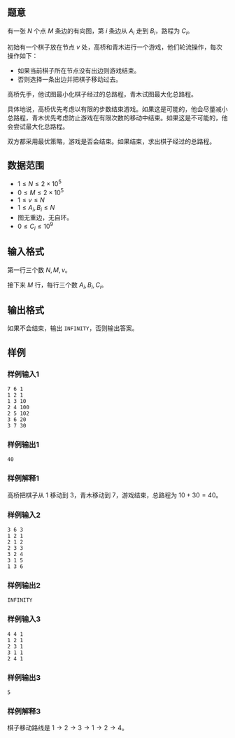 ##  题意 

有一张 $N$ 个点 $M$ 条边的有向图，第 $i$ 条边从 $A_i$ 走到 $B_i$，路程为 $C_i$。

初始有一个棋子放在节点 $v$ 处，高桥和青木进行一个游戏，他们轮流操作，每次操作如下：

- 如果当前棋子所在节点没有出边则游戏结束。
- 否则选择一条出边并把棋子移动过去。

高桥先手，他试图最小化棋子经过的总路程，青木试图最大化总路程。

具体地说，高桥优先考虑以有限的步数结束游戏。如果这是可能的，他会尽量减小总路程，青木优先考虑防止游戏在有限次数的移动中结束。如果这是不可能的，他会尝试最大化总路程。

双方都采用最优策略，游戏是否会结束。如果结束，求出棋子经过的总路程。

##  数据范围

- $1\le N\le 2\times 10^5$
- $0\le M\le 2\times 10^5$
- $1\le v\le N$
- $1\le A_i,B_i\le N$
- 图无重边，无自环。
- $0\le C_i\le 10^9$

##  输入格式

第一行三个数 $N,M,v$。

接下来 $M$ 行，每行三个数 $A_i,B_i,C_i$。

##  输出格式

如果不会结束，输出 `INFINITY`，否则输出答案。

##  样例

###  样例输入1

```
7 6 1
1 2 1
1 3 10
2 4 100
2 5 102
3 6 20
3 7 30
```

###  样例输出1

```
40
```

###  样例解释1

高桥把棋子从 $1$ 移动到 $3$，青木移动到 $7$，游戏结束，总路程为 $10+30=40$。

###  样例输入2

```
3 6 3
1 2 1
2 1 2
2 3 3
3 2 4
3 1 5
1 3 6
```

###  样例输出2

```
INFINITY
```

###  样例输入3

```
4 4 1
1 2 1
2 3 1
3 1 1
2 4 1
```

###  样例输出3

```
5
```

### 样例解释3

棋子移动路线是 $1\to 2\to 3\to 1\to 2\to 4$。
